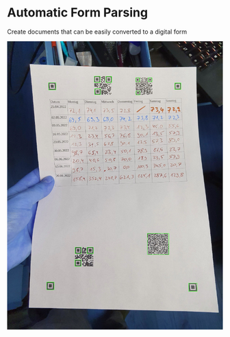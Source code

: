 # Automatic Form Parsing

Create documents that can be easily converted to a digital form

![](detected-corners.jpeg)